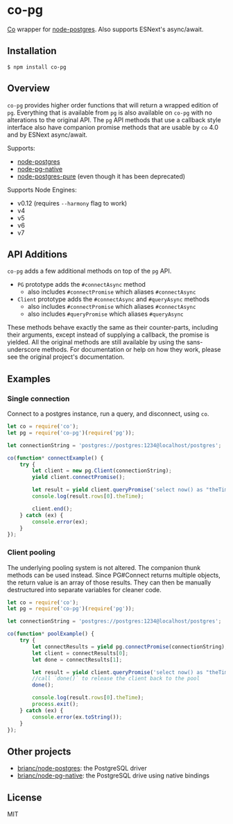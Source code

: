 # co-pg

[Co](https://github.com/visionmedia/co) wrapper for [node-postgres](https://github.com/brianc/node-postgres).
Also supports ESNext's async/await.


## Installation

```
$ npm install co-pg
```


## Overview

`co-pg` provides higher order functions that will return a wrapped edition of `pg`. Everything that is available
from `pg` is also available on `co-pg` with no alterations to the original API. The `pg` API methods that use a
callback style interface also have companion promise methods that are usable by `co` 4.0 and by ESNext async/await.

Supports:

- [node-postgres](https://github.com/brianc/node-postgres)
- [node-pg-native](https://github.com/brianc/node-pg-native)
- [node-postgres-pure](https://github.com/brianc/node-postgres-pure) (even though it has been deprecated)

Supports Node Engines:

- v0.12 (requires `--harmony` flag to work)
- v4
- v5
- v6
- v7


## API Additions

`co-pg` adds a few additional methods on top of the `pg` API.

 - `PG` prototype adds the `#connectAsync` method
   - also includes `#connectPromise` which aliases `#connectAsync`
 - `Client` prototype adds the `#connectAsync` and `#queryAsync` methods
   - also includes `#connectPromise` which aliases `#connectAsync`
   - also includes `#queryPromise` which aliases `#queryAsync`

These methods behave exactly the same as their counter-parts, including their arguments, except instead of
supplying a callback, the promise is yielded. All the original methods are still available by using the
sans-underscore methods. For documentation or help on how they work, please see the original project's documentation.

## Examples

### Single connection

Connect to a postgres instance, run a query, and disconnect, using `co`.

```js
let co = require('co');
let pg = require('co-pg')(require('pg'));

let connectionString = 'postgres://postgres:1234@localhost/postgres';

co(function* connectExample() {
	try {
		let client = new pg.Client(connectionString);
		yield client.connectPromise();

		let result = yield client.queryPromise('select now() as "theTime"');
		console.log(result.rows[0].theTime);

		client.end();
	} catch (ex) {
		console.error(ex);
	}
});
```

### Client pooling

The underlying pooling system is not altered. The companion thunk methods can be used instead. Since PG#Connect
returns multiple objects, the return value is an array of those results. They can then be manually destructured
into separate variables for cleaner code.

```js
let co = require('co');
let pg = require('co-pg')(require('pg'));

let connectionString = 'postgres://postgres:1234@localhost/postgres';

co(function* poolExample() {
	try {
		let connectResults = yield pg.connectPromise(connectionString);
		let client = connectResults[0];
		let done = connectResults[1];

		let result = yield client.queryPromise('select now() as "theTime"');
		//call `done()` to release the client back to the pool
		done();

		console.log(result.rows[0].theTime);
		process.exit();
	} catch (ex) {
		console.error(ex.toString());
	}
});
```

## Other projects

- [brianc/node-postgres](https://github.com/brianc/node-postgres): the PostgreSQL driver
- [brianc/node-pg-native](https://github.com/brianc/node-pg-native): the PostgreSQL drive using native bindings

## License
MIT
